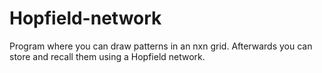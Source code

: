 # Hopfield-network
Program where you can draw patterns in an nxn grid. Afterwards you can store and recall them using a Hopfield network.
